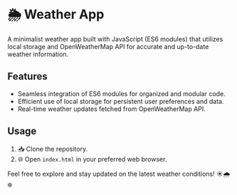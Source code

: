 # 🌦️ Weather App

A minimalist weather app built with JavaScript (ES6 modules) that utilizes local storage and OpenWeatherMap API for accurate and up-to-date weather information.

## Features
- Seamless integration of ES6 modules for organized and modular code.
- Efficient use of local storage for persistent user preferences and data.
- Real-time weather updates fetched from OpenWeatherMap API.

## Usage
1. 📥 Clone the repository.
2. 🌐 Open `index.html` in your preferred web browser.

Feel free to explore and stay updated on the latest weather conditions! ☀️🌧️❄️
